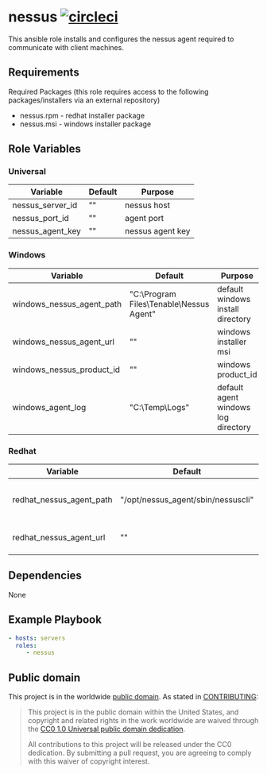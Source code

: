 nessus [![circleci](https://circleci.com/gh/GSA/ansible-nessus.svg?style=svg)](https://circleci.com/gh/GSA/ansible-nessus)
==================

This ansible role installs and configures the nessus agent required to communicate with client machines.

Requirements
------------

Required Packages (this role requires access to the following packages/installers via an external repository)
- nessus.rpm - redhat installer package
- nessus.msi - windows installer package

Role Variables
--------------

### Universal

| Variable | Default | Purpose |
| ------ | ------ | ------ |
| nessus_server_id | "" | nessus host |
| nessus_port_id | "" | agent port |
| nessus_agent_key | "" | nessus agent key |

### Windows

| Variable | Default | Purpose |
| ------ | ------ | ------ |
| windows_nessus_agent_path | "C:\\Program Files\\Tenable\\Nessus Agent" | default windows install directory |
| windows_nessus_agent_url | "" | windows installer msi |
| windows_nessus_product_id | "" | windows product_id |
| windows_agent_log | "C:\Temp\Logs" | default agent windows log directory |

### Redhat

| Variable | Default | Purpose |
| ------ | ------ | ------ |
| redhat_nessus_agent_path | "/opt/nessus_agent/sbin/nessuscli" | default redhat install directory |
| redhat_nessus_agent_url | "" | redhat installer rpm |

Dependencies
------------

None

Example Playbook
----------------

```yaml
- hosts: servers
  roles:
     - nessus
```

Public domain
-------------

This project is in the worldwide [public domain](LICENSE.md). As stated in [CONTRIBUTING](CONTRIBUTING.md):

> This project is in the public domain within the United States, and copyright and related rights in the work worldwide are waived through the [CC0 1.0 Universal public domain dedication](https://creativecommons.org/publicdomain/zero/1.0/).
>
> All contributions to this project will be released under the CC0 dedication. By submitting a pull request, you are agreeing to comply with this waiver of copyright interest.

